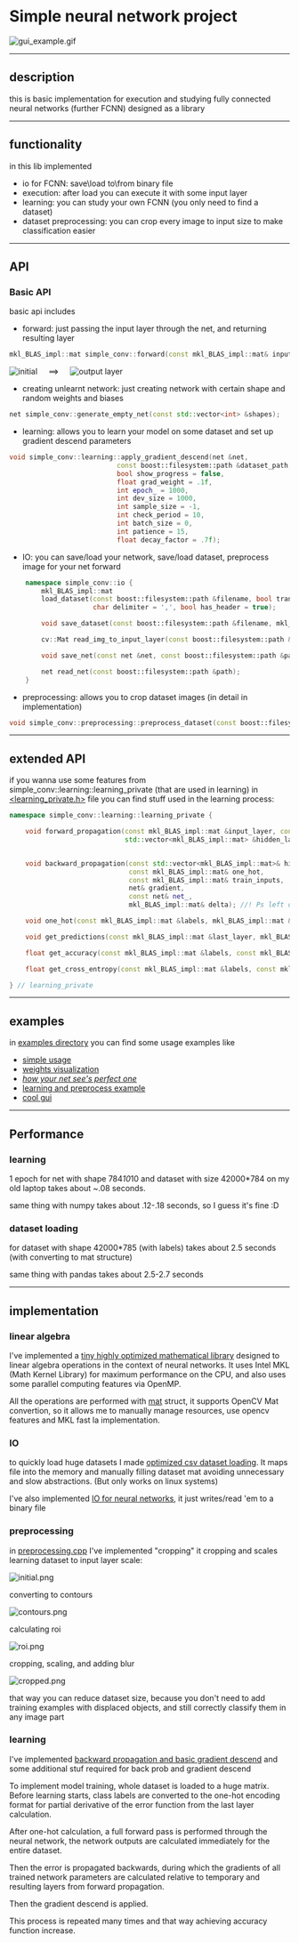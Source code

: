 # Simple neural network project

![gui_example.gif](contents/gui_example.gif)

---

## description

this is basic implementation for execution and studying fully connected neural networks (further FCNN) designed as a library

---

## functionality
 in this lib implemented
 
 - io for FCNN: save\load to\from binary file
 - execution: after load you can execute it with some input layer
 - learning: you can study your own FCNN (you only need to find a dataset)
 - dataset preprocessing: you can crop every image to input size to make classification easier

---

## API

### Basic API

basic api includes

 - forward: just passing the input layer through the net, and returning resulting layer
```cpp
mkl_BLAS_impl::mat simple_conv::forward(const mkl_BLAS_impl::mat& input_layer, const net& net_);
```

<div style="display: flex; align-items: center; gap: 20px;">
  <img src="contents/preprocessing_contents/initial.png" alt="initial" />
    ==>
  <img src="contents/forward_example.png" alt="output layer" />
</div>

 - creating unlearnt network: just creating network with certain shape and random weights and biases
```cpp
net simple_conv::generate_empty_net(const std::vector<int> &shapes);
```

 - learning: allows you to learn your model on some dataset and set up gradient descend parameters

 ```cpp
 void simple_conv::learning::apply_gradient_descend(net &net, 
                            const boost::filesystem::path &dataset_path,
                            bool show_progress = false,
                            float grad_weight = .1f,
                            int epoch_ = 1000,
                            int dev_size = 1000,
                            int sample_size = -1,
                            int check_period = 10,
                            int batch_size = 0,
                            int patience = 15,
                            float decay_factor = .7f);
 ```
   
 - IO: you can save/load your network, save/load dataset, preprocess image for your net forward
```cpp
    namespace simple_conv::io {
        mkl_BLAS_impl::mat
        load_dataset(const boost::filesystem::path &filename, bool transposed = false,
                     char delimiter = ',', bool has_header = true);

        void save_dataset(const boost::filesystem::path &filename, mkl_BLAS_impl::mat& data, char delimiter = ',');

        cv::Mat read_img_to_input_layer(const boost::filesystem::path &path, bool invert = false, bool normalize = false);

        void save_net(const net &net, const boost::filesystem::path &path);

        net read_net(const boost::filesystem::path &path);
    }
```

 - preprocessing: allows you to crop dataset images (in detail in implementation)
```cpp
void simple_conv::preprocessing::preprocess_dataset(const boost::filesystem::path& in, const boost::filesystem::path& out);
 ```

---

## extended API

if you wanna use some features from simple_conv::learning::learning_private (that are used in learning) in [<learning_private.h>](https://github.com/tinunadno/FC_neural_networks_library/blob/master/src/learning_private.h) file you can find stuff used in the learning process:

```cpp
namespace simple_conv::learning::learning_private {

    void forward_propagation(const mkl_BLAS_impl::mat &input_layer, const net &net,
                             std::vector<mkl_BLAS_impl::mat> &hidden_layers);


    void backward_propagation(const std::vector<mkl_BLAS_impl::mat>& hidden_layers,
                              const mkl_BLAS_impl::mat& one_hot,
                              const mkl_BLAS_impl::mat& train_inputs,
                              net& gradient,
                              const net& net_,
                              mkl_BLAS_impl::mat& delta); //! Ps left delta as an argument for outer access

    void one_hot(const mkl_BLAS_impl::mat &labels, mkl_BLAS_impl::mat &one_hot_mtx);

    void get_predictions(const mkl_BLAS_impl::mat &last_layer, mkl_BLAS_impl::mat &predictions);

    float get_accuracy(const mkl_BLAS_impl::mat &labels, const mkl_BLAS_impl::mat &predictions);

    float get_cross_entropy(const mkl_BLAS_impl::mat &labels, const mkl_BLAS_impl::mat &predictions);

} // learning_private
```

---

## examples

in [examples directory](https://github.com/tinunadno/FC_neural_networks_library/blob/master/examples) you can find some usage examples like 

 - [simple usage](https://github.com/tinunadno/FC_neural_networks_library/blob/master/examples/usage_exmple/main.cpp)
 - [weights visualization](https://github.com/tinunadno/FC_neural_networks_library/blob/master/examples/weights_visualization/main.cpp)
 - [*how your net see's perfect one*](https://github.com/tinunadno/FC_neural_networks_library/blob/master/examples/net_inverse/main.cpp)
 - [learning and preprocess example](https://github.com/tinunadno/FC_neural_networks_library/blob/master/examples/learning_example/main.cpp)
 - [cool gui](https://github.com/tinunadno/FC_neural_networks_library/blob/master/examples/gui_example/main.cpp)

---

## Performance

### learning

1 epoch for net with shape 784*10*10 and dataset with size 42000*784 on my old laptop takes about ~.08 seconds.

same thing with numpy takes about .12-.18 seconds, so I guess it's fine :D

### dataset loading

for dataset with shape 42000*785 (with labels) takes about 2.5 seconds (with converting to mat structure)

same thing with pandas takes about 2.5-2.7 seconds

---

## implementation

### linear algebra

I've implemented a [tiny highly optimized mathematical library](https://github.com/tinunadno/FC_neural_networks_library/blob/master/src/blas_impl.cpp) designed to linear algebra operations
in the context of neural networks. It uses Intel MKL (Math Kernel Library) for maximum performance on the CPU, 
and also uses some parallel computing features via OpenMP.

All the operations are performed with [mat](https://github.com/tinunadno/FC_neural_networks_library/blob/master/src/blas_impl.h) 
struct, it supports OpenCV Mat convertion, so it allows me to manually manage resources, use opencv features and MKL fast la implementation.

### IO

to quickly load huge datasets I made [optimized csv dataset loading](https://github.com/tinunadno/FC_neural_networks_library/blob/master/src/io.cpp).
 It maps file into the memory and manually filling dataset mat avoiding unnecessary and slow abstractions. (But only works on linux systems)

I've also implemented [IO for neural networks](https://github.com/tinunadno/FC_neural_networks_library/blob/master/src/io.cpp), it just writes/read 'em to a binary file

### preprocessing

in [preprocessing.cpp](https://github.com/tinunadno/FC_neural_networks_library/blob/master/src/preprocessing.cpp) I've implemented "cropping" it cropping and scales learning dataset to input layer scale: 

![initial.png](contents/preprocessing_contents/initial.png)

converting to contours

![contours.png](contents/preprocessing_contents/contours.png)

calculating roi

![roi.png](contents/preprocessing_contents/roi.png)

cropping, scaling, and adding blur

![cropped.png](contents/preprocessing_contents/cropped.png)

that way you can reduce dataset size, because you don't need to add training examples with displaced objects, and still correctly classify them in any image part

### learning

I've implemented [backward propagation and basic gradient descend](https://github.com/tinunadno/FC_neural_networks_library/blob/master/src/learning.cpp) and some additional stuf required for back prob and gradient descend

To implement model training, whole dataset is loaded to a huge matrix. Before learning starts, class labels are converted to the one-hot encoding format for partial derivative of the error function from the last layer calculation.

After one-hot calculation, a full forward pass is performed through the neural network, the network outputs are calculated immediately for the entire dataset.

Then the error is propagated backwards, during which the gradients of all trained network parameters are calculated relative to temporary and resulting layers from forward propagation.

Then the gradient descend is applied.

This process is repeated many times and that way achieving accuracy function increase.
